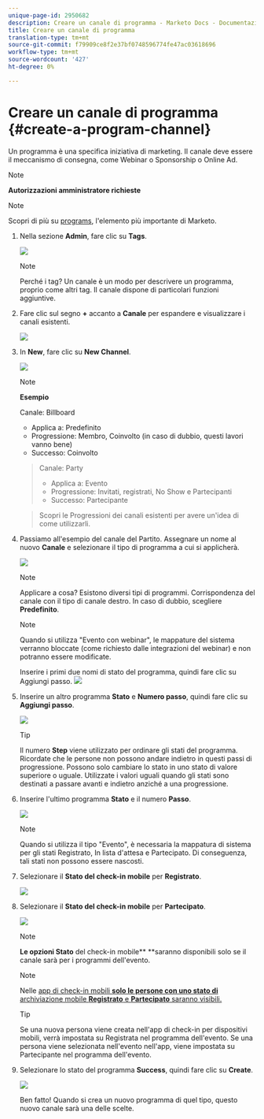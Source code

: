 ```yaml
---
unique-page-id: 2950682
description: Creare un canale di programma - Marketo Docs - Documentazione di prodotto
title: Creare un canale di programma
translation-type: tm+mt
source-git-commit: f79909ce8f2e37bf0748596774fe47ac03618696
workflow-type: tm+mt
source-wordcount: '427'
ht-degree: 0%

---
```



# Creare un canale di programma {#create-a-program-channel}

Un programma è una specifica iniziativa di marketing. Il canale deve essere il meccanismo di consegna, come Webinar o Sponsorship o Online Ad.

>[!NOTE]
>
>**Autorizzazioni amministratore richieste**

>[!NOTE]
>
>Scopri di più su [programs](/help/marketo/product-docs/core-marketo-concepts/programs/creating-programs/understanding-programs.md), l&#39;elemento più importante di Marketo.

1. Nella sezione **Admin**, fare clic su **Tags**.

   ![](assets/image2014-9-24-12-3a57-3a27.png)

   >[!NOTE]
   >
   >Perché i tag? Un canale è un modo per descrivere un programma, proprio come altri tag. Il canale dispone di particolari funzioni aggiuntive.

1. Fare clic sul segno **+** accanto a **Canale** per espandere e visualizzare i canali esistenti.

   ![](assets/image2014-9-24-12-3a58-3a33.png)

1. In **New**, fare clic su **New Channel**.

   ![](assets/image2014-9-24-12-3a58-3a53.png)

   >[!NOTE]
   >
   >**Esempio**
   >
   >Canale: Billboard
   >
   >* Applica a: Predefinito
   >* Progressione: Membro, Coinvolto (in caso di dubbio, questi lavori vanno bene)
   >* Successo: Coinvolto

   >
   >Canale: Party
   >
   >* Applica a: Evento
   >* Progressione: Invitati, registrati, No Show e Partecipanti
   >* Successo: Partecipante

   >
   >Scopri le Progressioni dei canali esistenti per avere un&#39;idea di come utilizzarli.

1. Passiamo all&#39;esempio del canale del Partito. Assegnare un nome al nuovo **Canale** e selezionare il tipo di programma a cui si applicherà.

   ![](assets/image2014-9-24-13-3a0-3a17.png)

   >[!NOTE]
   >
   >Applicare a cosa? Esistono diversi tipi di programmi. Corrispondenza del canale con il tipo di canale destro. In caso di dubbio, scegliere **Predefinito**.

   >[!NOTE]
   >
   >Quando si utilizza &quot;Evento con webinar&quot;, le mappature del sistema verranno bloccate (come richiesto dalle integrazioni del webinar) e non potranno essere modificate.

   Inserire i primi due nomi di stato del programma, quindi fare clic su Aggiungi passo.
   ![](assets/image2014-9-24-15-3a37-3a0.png)

1. Inserire un altro programma **Stato** e **Numero passo**, quindi fare clic su **Aggiungi passo**.

   ![](assets/image2014-9-24-15-3a37-3a30.png)

   >[!TIP]
   >
   >Il numero **Step** viene utilizzato per ordinare gli stati del programma. Ricordate che le persone non possono andare indietro in questi passi di progressione. Possono solo cambiare lo stato in uno stato di valore superiore o uguale. Utilizzate i valori uguali quando gli stati sono destinati a passare avanti e indietro anziché a una progressione.

1. Inserire l&#39;ultimo programma **Stato** e il numero **Passo**.

   ![](assets/image2014-9-24-15-3a39-3a15.png)

   >[!NOTE]
   >
   >Quando si utilizza il tipo &quot;Evento&quot;, è necessaria la mappatura di sistema per gli stati Registrato, In lista d&#39;attesa e Partecipato. Di conseguenza, tali stati non possono essere nascosti.

1. Selezionare il **Stato del check-in mobile** per **Registrato**.

   ![](assets/image2014-9-24-15-3a39-3a43.png)

1. Selezionare il **Stato del check-in mobile** per **Partecipato**.

   ![](assets/image2014-9-24-15-3a40-3a21.png)

   >[!NOTE]
   >
   >**Le opzioni Stato** del check-in mobile** **saranno disponibili solo se il canale sarà per i programmi dell&#39;evento.

   >[!NOTE]
   >
   >Nelle [app di check-in mobili **solo le persone con uno stato di** archiviazione mobile **Registrato** e **Partecipato** saranno visibili.](/help/marketo/product-docs/core-marketo-concepts/mobile-apps/event-check-in/event-check-in-overview.md)

   >[!TIP]
   >
   >Se una nuova persona viene creata nell&#39;app di check-in per dispositivi mobili, verrà impostata su Registrata nel programma dell&#39;evento. Se una persona viene selezionata nell&#39;evento nell&#39;app, viene impostata su Partecipante nel programma dell&#39;evento.

1. Selezionare lo stato del programma **Success**, quindi fare clic su **Create**.

   ![](assets/image2014-9-24-15-3a42-3a54.png)

   Ben fatto! Quando si crea un nuovo programma di quel tipo, questo nuovo canale sarà una delle scelte.
